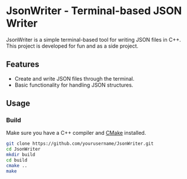 # JsonWriter - Terminal-based JSON Writer

JsonWriter is a simple terminal-based tool for writing JSON files in C++. This project is developed for fun and as a side project.

## Features

- Create and write JSON files through the terminal.
- Basic functionality for handling JSON structures.

## Usage

### Build

Make sure you have a C++ compiler and [CMake](https://cmake.org/) installed.

```bash
git clone https://github.com/yourusername/JsonWriter.git
cd JsonWriter
mkdir build
cd build
cmake ..
make
